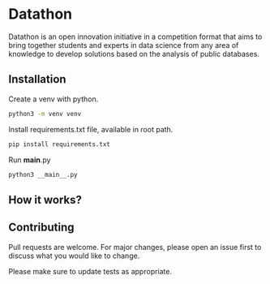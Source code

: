 # Datathon
Datathon is an open innovation initiative in a competition format that aims to bring together students and experts in data science from any area of ​​knowledge to develop solutions based on the analysis of public databases.

## Installation

Create a venv with python.
```bash
python3 -m venv venv
```

Install requirements.txt file, available in root path.

```bash
pip install requirements.txt
```

Run __main__.py

```bash
python3 __main__.py
```

## How it works?



## Contributing

Pull requests are welcome. For major changes, please open an issue first
to discuss what you would like to change.

Please make sure to update tests as appropriate.